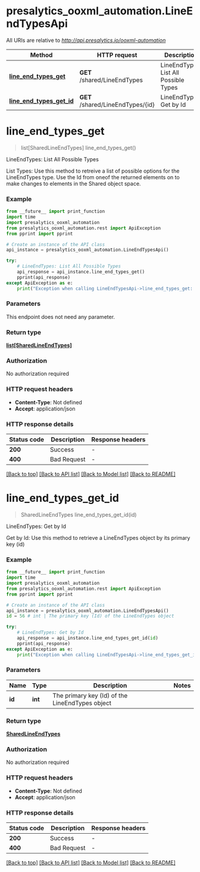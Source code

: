 # presalytics_ooxml_automation.LineEndTypesApi

All URIs are relative to *http://api.presalytics.io/ooxml-automation*

Method | HTTP request | Description
------------- | ------------- | -------------
[**line_end_types_get**](LineEndTypesApi.md#line_end_types_get) | **GET** /shared/LineEndTypes | LineEndTypes: List All Possible Types
[**line_end_types_get_id**](LineEndTypesApi.md#line_end_types_get_id) | **GET** /shared/LineEndTypes/{id} | LineEndTypes: Get by Id


# **line_end_types_get**
> list[SharedLineEndTypes] line_end_types_get()

LineEndTypes: List All Possible Types

List Types: Use this method to retreive a list of possible options for the LineEndTypes type. Use the Id from oneof the returned elements on to make changes to elements in the Shared object space.

### Example

```python
from __future__ import print_function
import time
import presalytics_ooxml_automation
from presalytics_ooxml_automation.rest import ApiException
from pprint import pprint

# Create an instance of the API class
api_instance = presalytics_ooxml_automation.LineEndTypesApi()

try:
    # LineEndTypes: List All Possible Types
    api_response = api_instance.line_end_types_get()
    pprint(api_response)
except ApiException as e:
    print("Exception when calling LineEndTypesApi->line_end_types_get: %s\n" % e)
```

### Parameters
This endpoint does not need any parameter.

### Return type

[**list[SharedLineEndTypes]**](SharedLineEndTypes.md)

### Authorization

No authorization required

### HTTP request headers

 - **Content-Type**: Not defined
 - **Accept**: application/json

### HTTP response details
| Status code | Description | Response headers |
|-------------|-------------|------------------|
**200** | Success |  -  |
**400** | Bad Request |  -  |

[[Back to top]](#) [[Back to API list]](../README.md#documentation-for-api-endpoints) [[Back to Model list]](../README.md#documentation-for-models) [[Back to README]](../README.md)

# **line_end_types_get_id**
> SharedLineEndTypes line_end_types_get_id(id)

LineEndTypes: Get by Id

Get by Id: Use this method to retrieve a LineEndTypes object by its primary key (id)

### Example

```python
from __future__ import print_function
import time
import presalytics_ooxml_automation
from presalytics_ooxml_automation.rest import ApiException
from pprint import pprint

# Create an instance of the API class
api_instance = presalytics_ooxml_automation.LineEndTypesApi()
id = 56 # int | The primary key (Id) of the LineEndTypes object

try:
    # LineEndTypes: Get by Id
    api_response = api_instance.line_end_types_get_id(id)
    pprint(api_response)
except ApiException as e:
    print("Exception when calling LineEndTypesApi->line_end_types_get_id: %s\n" % e)
```

### Parameters

Name | Type | Description  | Notes
------------- | ------------- | ------------- | -------------
 **id** | **int**| The primary key (Id) of the LineEndTypes object | 

### Return type

[**SharedLineEndTypes**](SharedLineEndTypes.md)

### Authorization

No authorization required

### HTTP request headers

 - **Content-Type**: Not defined
 - **Accept**: application/json

### HTTP response details
| Status code | Description | Response headers |
|-------------|-------------|------------------|
**200** | Success |  -  |
**400** | Bad Request |  -  |

[[Back to top]](#) [[Back to API list]](../README.md#documentation-for-api-endpoints) [[Back to Model list]](../README.md#documentation-for-models) [[Back to README]](../README.md)

